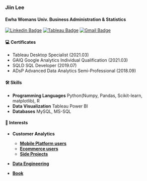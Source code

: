 
<div>

### Jiin Lee
#### Ewha Womans Univ. Business Administration & Statistics
[![Linkedin Badge](https://img.shields.io/badge/-LinkedIn-blue?style=flat-square&logo=Linkedin&logoColor=white&link=https://www.linkedin.com/in/jiinleee/)](https://www.linkedin.com/in/jiinleee/)   [![Tableau Badge](https://img.shields.io/badge/-Tableau-lightgrey?style=flat-square&logo=Tableau&logoColor=white&link=https://public.tableau.com/profile/jiin.lee#!/?newProfile=&activeTab=0/)](https://public.tableau.com/profile/jiin.lee#!/?newProfile=&activeTab=0/)   [![Gmail Badge](https://img.shields.io/badge/Gmail-d14836?style=flat-square&logo=Gmail&logoColor=white&link=mailto:genieyi0308@gmail.com)](mailto:genieyi0308@gmail.com)		

#### 💻 Certificates

- Tableau Desktop Specialist (2021.03)
- GAIQ Google Analytics Individual Qualification (2021.03)
- SQLD SQL Developer (2019.07)
- ADsP Advanced Data Analytics Semi-Professional (2018.09)
  
#### 🛠 Skills   
  
- **Programming Languages**  Python(Numpy, Pandas, Scikit-learn, matplotlib), R
- **Data Visualization**  Tableau Power BI
- **Databases**  MySQL, MS-SQL
  
#### 💾 Interests 
- **Customer Analytics**
  - **[Mobile Platform users](https://github.com/ttobaegi/team4_wanted_onboarding)**
  - **[Ecommerce users](https://github.com/ttobaegi/Projects/tree/main/Ecommerce)**
  - **[Side Projects](https://github.com/ttobaegi/Selfstudy_python/tree/main/Customer%20Analytics)**

- **[Data Engineering](https://github.com/ttobaegi/DataEngineering)**
- **[Book](https://github.com/ttobaegi/Projects/tree/main/Conference)**
  
</div>

